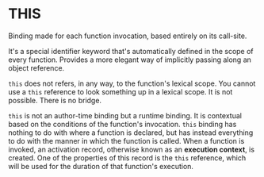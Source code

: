 # THIS

Binding made for each function invocation, based entirely on its call-site.

It's a special identifier keyword that's automatically defined in the scope of every function. Provides a more elegant way of implicitly passing along an object reference.

`this` does not refers, in any way, to the function's lexical scope.
You cannot use a `this` reference to look something up in a lexical scope. It is not possible. There is no bridge.

`this` is not an author-time binding but a runtime binding. It is contextual based on the conditions of the function's invocation. `this` binding has nothing to do with where a function is declared, but has instead everything to do with the manner in which the function is called.
When a function is invoked, an activation record, otherwise known as an **execution context**, is created. One of the properties of this record is the `this` reference, which will be used for the duration of that function's execution.
